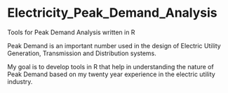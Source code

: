 Electricity_Peak_Demand_Analysis
================================

Tools for Peak Demand Analysis written in R

Peak Demand is an important number used in the design of Electric Utility Generation, Transmission and Distribution systems.

My goal is to develop tools in R that help in understanding the nature of Peak Demand based on my twenty year experience in the electric utility industry.   

